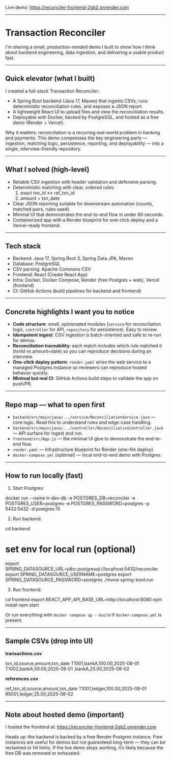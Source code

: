 Live demo: https://reconciler-frontend-2gb2.onrender.com

---

# Transaction Reconciler

I'm sharing a small, production-minded demo I built to show how I think about backend engineering, data ingestion, and delivering a usable product fast.

---

## Quick elevator (what I built)
I created a full-stack Transaction Reconciler:
- A Spring Boot backend (Java 17, Maven) that ingests CSVs, runs deterministic reconciliation rules, and exposes a JSON report.
- A lightweight React UI to upload files and view the reconciliation results.
- Deployable with Docker, backed by PostgreSQL, and hosted as a free demo (Render + Vercel).

Why it matters: reconciliation is a recurring real-world problem in banking and payments. This demo compresses the key engineering parts — ingestion, matching logic, persistence, reporting, and deployability — into a single, interview-friendly repository.

---

## What I solved (high-level)
- Reliable CSV ingestion with header validation and defensive parsing.
- Deterministic matching with clear, ordered rules:
  1. exact txn_id ↔ ref_txn_id
  2. amount + txn_date
- Clear JSON reporting suitable for downstream automation (counts, matched pairs, rules used).
- Minimal UI that demonstrates the end-to-end flow in under 60 seconds.
- Containerized app with a Render blueprint for one-click deploy and a Vercel-ready frontend.

---

## Tech stack
- Backend: Java 17, Spring Boot 3, Spring Data JPA, Maven
- Database: PostgreSQL
- CSV parsing: Apache Commons CSV
- Frontend: React (Create React App)
- Infra: Docker, Docker Compose, Render (free Postgres + web), Vercel (frontend)
- CI: GitHub Actions (build pipelines for backend and frontend)

---

## Concrete highlights I want you to notice
- **Code structure**: small, opinionated modules (`service` for reconciliation logic, `controller` for API, `repository` for persistence). Easy to review.
- **Idempotent ingest**: CSV ingestion is batch-oriented and safe to re-run for demos.
- **Reconciliation traceability**: each match includes which rule matched it (txnId vs amount+date) so you can reproduce decisions during an interview.
- **One-click deploy pattern**: `render.yaml` wires the web service to a managed Postgres instance so reviewers can reproduce hosted behavior quickly.
- **Minimal but real CI**: GitHub Actions build steps to validate the app on push/PR.

---

## Repo map — what to open first
- `backend/src/main/java/.../service/ReconciliationService.java` — core logic. Read this to understand rules and edge-case handling.
- `backend/src/main/java/.../controller/ReconciliationController.java` — API surface for ingest and run.
- `frontend/src/App.js` — the minimal UI glue to demonstrate the end-to-end flow.
- `render.yaml` — infrastructure blueprint for Render (one-file deploy).
- `docker-compose.yml` (optional) — local end-to-end demo with Postgres.

---

## How to run locally (fast)
1. Start Postgres:

docker run --name tr-dev-db -e POSTGRES_DB=reconciler -e POSTGRES_USER=postgres -e POSTGRES_PASSWORD=postgres -p 5432:5432 -d postgres:15

2. Run backend:

cd backend
# set env for local run (optional)
export SPRING_DATASOURCE_URL=jdbc:postgresql://localhost:5432/reconciler
export SPRING_DATASOURCE_USERNAME=postgres
export SPRING_DATASOURCE_PASSWORD=postgres
./mvnw spring-boot:run

3. Run frontend:

cd frontend
export REACT_APP_API_BASE_URL=http://localhost:8080
npm install
npm start

Or run everything with `docker compose up --build` if `docker-compose.yml` is present.

---

## Sample CSVs (drop into UI)
**transactions.csv**

txn_id,source,amount,txn_date
T1001,bankA,100.00,2025-08-01
T1002,bankA,50.00,2025-08-01
,bankA,25.00,2025-08-02

**references.csv**

ref_txn_id,source,amount,txn_date
T1001,ledger,100.00,2025-08-01
R5001,ledger,25.00,2025-08-02


---

## Note about hosted demo (important)
I hosted the frontend at: https://reconciler-frontend-2gb2.onrender.com

Heads up: the backend is backed by a free Render Postgres instance. Free instances are useful for demos but not guaranteed long-term — they can be reclaimed or hit limits. If the live demo stops working, it’s likely because the free DB was removed or exhausted.